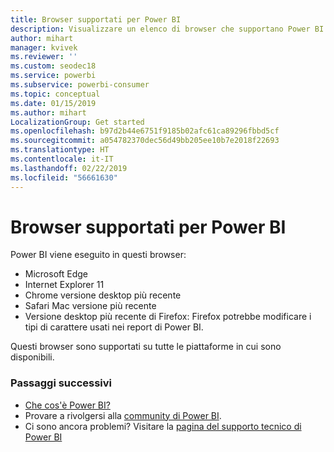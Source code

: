 ```yaml
---
title: Browser supportati per Power BI
description: Visualizzare un elenco di browser che supportano Power BI
author: mihart
manager: kvivek
ms.reviewer: ''
ms.custom: seodec18
ms.service: powerbi
ms.subservice: powerbi-consumer
ms.topic: conceptual
ms.date: 01/15/2019
ms.author: mihart
LocalizationGroup: Get started
ms.openlocfilehash: b97d2b44e6751f9185b02afc61ca89296fbbd5cf
ms.sourcegitcommit: a054782370dec56d49bb205ee10b7e2018f22693
ms.translationtype: HT
ms.contentlocale: it-IT
ms.lasthandoff: 02/22/2019
ms.locfileid: "56661630"
---
```

# <a name="supported-browsers-for-power-bi"></a>Browser supportati per Power BI
Power BI viene eseguito in questi browser:

* Microsoft Edge
* Internet Explorer 11
* Chrome versione desktop più recente
* Safari Mac versione più recente
* Versione desktop più recente di Firefox: Firefox potrebbe modificare i tipi di carattere usati nei report di Power BI.

Questi browser sono supportati su tutte le piattaforme in cui sono disponibili.

### <a name="next-steps"></a>Passaggi successivi
* [Che cos'è Power BI?](../power-bi-overview.md)
* Provare a rivolgersi alla [community di Power BI](http://community.powerbi.com/).
* Ci sono ancora problemi? Visitare la [pagina del supporto tecnico di Power BI](https://powerbi.microsoft.com/support/)


